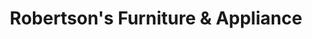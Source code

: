 ---
title: "Robertson's Furniture & Appliance"
url: /mansfield/robertsons-furniture-und-appliance/
shop: Möbel
---
